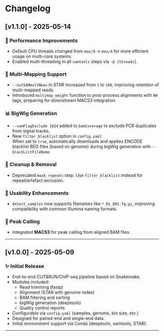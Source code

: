 # Changelog

## [v1.1.0] - 2025-05-14

### 🚀 Performance Improvements
- Default CPU threads changed from `max/8` → `max/4` for more efficient usage on multi-core systems.
- Enabled multi-threading in all `samtools` steps via `-@ {threads}`.

### 🎯 Multi-Mapping Support
- `--outSAMmultNmax` in STAR increased from `1` to `100`, improving retention of multi-mapped reads.
- Introduced `multimap_weight` function to post-process alignments with `NH` tags, preparing for downstream MACS3 integration.

### 📊 BigWig Generation
- `--samFlagExclude 1024` added to `bamCoverage` to exclude PCR duplicates from signal tracks.
- New `filter_blacklist` option in `config.yaml`:  
  When set to `true`, automatically downloads and applies ENCODE blacklist BED files (based on genome) during bigWig generation with `--blackListFileName`.

### 🧼 Cleanup & Removal
- Deprecated `mask_repeats` step. Use `filter_blacklist` instead for repeat/artefact exclusion.

### 🧠 Usability Enhancements
- `detect_samples` now supports filenames like `*_R1_001.fq.gz`, improving compatibility with common Illumina naming formats.

### 🧬 Peak Calling
- Integrated **MACS3** for peak calling from aligned BAM files.

---

## [v1.0.0] - 2025-05-09

### ✨ Initial Release
- End-to-end CUT&RUN/ChIP-seq pipeline based on Snakemake.
- Modules included:
  - Read trimming (fastp)
  - Alignment (STAR with genome index)
  - BAM filtering and sorting
  - bigWig generation (deeptools)
  - Quality control reports
- Configurable via `config.yaml` (samples, genome, bin size, etc.)
- Designed for paired-end and single-end data.
- Initial environment support via Conda (deeptools, samtools, STAR).

---

